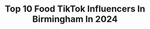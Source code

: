 ---
title: Top 10 Food TikTok Influencers In Birmingham In 2024
description: >-
  Find top food TikTok influencers in Birmingham in 2024. Most popular hashtags: #fyp #food #foryou #foryoupage.
platform: TikTok
hits: 8
text_top: See the best TikTok influencers on inBeat.
text_bottom: Our search engine has 8 TikTok influencers like this in Birmingham, United Kingdom for you to pitch.
profiles:
  - username: "shellzmuzic"
    fullname: >-
      shellzmuzic
    bio: >-
      🎵Hip Hop & Bollywood Remixes🎵 ⬇️SUBSCRIBE⬇️
    location: "United Kingdom"
    followers: 9301
    engagement: 987
    commentsToLikes: 0.050555
    id: ckbw8ll15z9rd0j23ia3fgyx4
    verified: false
    hashtags: "#trending, #spottedasians, #funny, #2020"
  - username: "mesharajputofficial"
    fullname: >-
      MESHARAJPUT
    bio: >-
      BAWA JEE PINDI BAWA JEE BIRMINGHAM
    location: "United Kingdom"
    followers: 36200
    engagement: 2478
    commentsToLikes: 0.326511
    id: ckbl06nvkws0z0j23sj94o8in
    verified: false
    hashtags: "#rawalpindi, #foryou, #pakistan, #teammeshmash"
  - username: "7omari"
    fullname: >-
      Omari!💜
    bio: >-
      Birmingham 100k🦈?
    location: "United Kingdom"
    followers: 42300
    engagement: 1719
    commentsToLikes: 0.050128
    id: ckcps6y4ambbj0j23ie1x50jm
    verified: false
    hashtags: "#fyp, #girls, #crush, #friends"
  - username: "lilleyrosegreen"
    fullname: >-
      Lilley Rose Green
    bio: >-
      24 Birmingham My page is mostly animals 🐕🦖
    location: "United Kingdom"
    followers: 7487
    engagement: 1474
    commentsToLikes: 0.033959
    id: ckdnedonsh7b30j23kkhfl3bf
    verified: false
    hashtags: "#joke, #lovehim, #relationship, #fiance"
  - username: "ministryofmunch"
    fullname: >-
      ministryofmunch
    bio: >-
      Street food, seafood or smoothie bowls... you can learn it all here!🍟
    location: "United Kingdom"
    followers: 17400
    engagement: 881
    commentsToLikes: 0.015714
    id: ckb9s7ff4pb710j2379cvir26
    verified: true
    hashtags: "#food, #healthy, #foryou, #foodporn"
  - username: "tasmina_khan"
    fullname: >-
      Tasmina Khan
    bio: >-
      📸 @tasmina_khan 👻 @tasmina_khan
    location: "United Kingdom"
    followers: 3965
    engagement: 511
    commentsToLikes: 0.029903
    id: ckamyj9tshue40i78hp6rql3c
    verified: false
    hashtags: "#harrods, #birthday, #valentinesday2021, #food"
  - username: "shammantv"
    fullname: >-
      Sham Man TV
    bio: >-
      Hi, I’m Sham 👋 LIVE every night 9-11pm shammantv1@gmail.com 📩 👇 JOIN FAMILY👇
    location: "United Kingdom"
    followers: 38600
    engagement: 919
    commentsToLikes: 0.044369
    id: ckb9bqtoby6c80j232ln9y6bn
    verified: false
    hashtags: "#relatable, #asian, #desicomedy, #punjabi"
  - username: "tiffinguys"
    fullname: >-
      Tiffinguys
    bio: >-
      Instagram: @tiffinguys
    location: "United Kingdom"
    followers: 7601
    engagement: 443
    commentsToLikes: 0.000000
    id: ckbki97smal620j23u7ptux3l
    verified: false
    hashtags: "#fyp, #foryoupage, #tiktokpakistan, #birthday"
  - username: "janetdevlinofficial"
    fullname: >-
      Janet Devlin
    bio: >-
      album & book out now, buy it so I can buy food 👀 backup: @0nlyjans Patreon 👇🏻
    location: "United Kingdom"
    followers: 830600
    engagement: 1199
    commentsToLikes: 0.020419
    id: ckb97tzg8qwl90j2321bykcvb
    verified: true
    hashtags: "#stitch"
  - username: "dobermans_of_tiktok"
    fullname: >-
      Dobermans Of Tiktok
    bio: >-
      ‼️Raw Food, Working Dogs and Dobermans‼️ ⬇️ make ear cropping legal in the uk ⬇️
    location: "United Kingdom"
    followers: 201000
    engagement: 2048
    commentsToLikes: 0.075030
    id: ckcoxgpis9u2s0j23kv8yg5im
    verified: false
    hashtags: "#stopmislabeling, #dobermanaesthetic, #bsl, #europeandobermann"
---